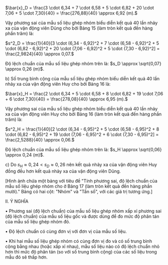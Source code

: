 $\bar{x}_D = \frac{3 \cdot 6,34 + 7 \cdot 6,58 + 5 \cdot 6,82 + 20 \cdot 7,06 + 5 \cdot 7,30}{40} = \frac{276,88}{40} \approx 6,92 (m).$

Vậy phương sai của mẫu số liệu ghép nhóm biểu diễn kết quả 40 lần nhảy xa của vận động viên Dũng cho bởi Bảng 15 (làm tròn kết quả đến hàng phần trăm) là:

$s^2_D = \frac{1}{40}[3 \cdot (6,34 - 6,92)^2 + 7 \cdot (6,58 - 6,92)^2 + 5 \cdot (6,82 - 6,92)^2 + 20 \cdot (7,06 - 6,92)^2 + 5 \cdot (7,30 - 6,92)^2] = \frac{2,9824}{40} \approx 0,07.$

Độ lệch chuẩn của mẫu số liệu ghép nhóm trên là: $s_D \approx \sqrt{0,07} \approx 0,26 (m)$.

b) Số trung bình cộng của mẫu số liệu ghép nhóm biểu diễn kết quả 40 lần nhảy xa của vận động viên Huy cho bởi Bảng 16 là:

$\bar{x}_H = \frac{2 \cdot 6,34 + 5 \cdot 6,58 + 8 \cdot 6,82 + 19 \cdot 7,06 + 6 \cdot 7,30}{40} = \frac{278,08}{40} \approx 6,95 (m).$

Vậy phương sai của mẫu số liệu ghép nhóm biểu diễn kết quả 40 lần nhảy xa của vận động viên Huy cho bởi Bảng 16 (làm tròn kết quả đến hàng phần trăm) là:

$s^2_H = \frac{1}{40}[2 \cdot (6,34 - 6,95)^2 + 5 \cdot (6,58 - 6,95)^2 + 8 \cdot (6,82 - 6,95)^2 + 19 \cdot (7,06 - 6,95)^2 + 6 \cdot (7,30 - 6,95)^2] = \frac{2,5288}{40} \approx 0,06.$

Độ lệch chuẩn của mẫu số liệu ghép nhóm trên là:
$s_H \approx \sqrt{0,06} \approx 0,24 (m)$.

c) Do $s_H \approx 0,24 < s_D \approx 0,26$ nên kết quả nhảy xa của vận động viên Huy đồng đều hơn kết quả nhảy xa của vận động viên Dũng.

[Hình ảnh chứa một bảng với tiêu đề "Tính phương sai, độ lệch chuẩn của mẫu số liệu ghép nhóm cho ở Bảng 17 (làm tròn kết quả đến hàng phần mười)." Bảng có hai cột: "Nhóm" và "Tần số", với các giá trị tương ứng.]

II. Ý NGHĨA

• Phương sai (độ lệch chuẩn) của mẫu số liệu ghép nhóm xấp xỉ phương sai (độ lệch chuẩn) của mẫu số liệu gốc và được dùng để đo mức độ phân tán của mẫu số liệu ghép nhóm đó.

• Độ lệch chuẩn có cùng đơn vị với đơn vị của mẫu số liệu.

• Khi hai mẫu số liệu ghép nhóm có cùng đơn vị đo và có số trung bình cộng bằng nhau (hoặc xấp xỉ nhau), mẫu số liệu nào có độ lệch chuẩn nhỏ hơn thì mức độ phân tán (so với số trung bình cộng) của các số liệu trong mẫu đó sẽ thấp hơn.